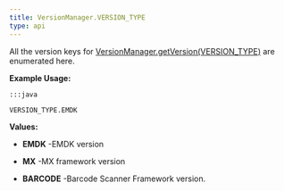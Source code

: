 ```yaml
---
title: VersionManager.VERSION_TYPE
type: api
---
```



All the version keys for [ VersionManager.getVersion(VERSION_TYPE)](../VersionManager#getversion) are enumerated here.
 
 

**Example Usage:**
	
	:::java
	
	VERSION_TYPE.EMDK
	


**Values:**

* **EMDK** -EMDK version

* **MX** -MX framework version

* **BARCODE** -Barcode Scanner Framework version.

